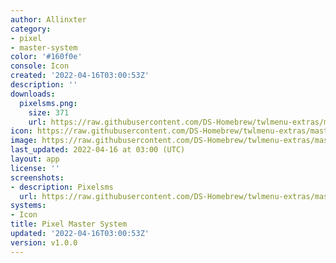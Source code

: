 ```yaml
---
author: Allinxter
category:
- pixel
- master-system
color: '#160f0e'
console: Icon
created: '2022-04-16T03:00:53Z'
description: ''
downloads:
  pixelsms.png:
    size: 371
    url: https://raw.githubusercontent.com/DS-Homebrew/twlmenu-extras/master/_nds/TWiLightMenu/icons/pixelsms.png
icon: https://raw.githubusercontent.com/DS-Homebrew/twlmenu-extras/master/_nds/TWiLightMenu/icons/pixelsms.png
image: https://raw.githubusercontent.com/DS-Homebrew/twlmenu-extras/master/_nds/TWiLightMenu/icons/pixelsms.png
last_updated: 2022-04-16 at 03:00 (UTC)
layout: app
license: ''
screenshots:
- description: Pixelsms
  url: https://raw.githubusercontent.com/DS-Homebrew/twlmenu-extras/master/_nds/TWiLightMenu/icons/pixelsms.png
systems:
- Icon
title: Pixel Master System
updated: '2022-04-16T03:00:53Z'
version: v1.0.0
---
```

